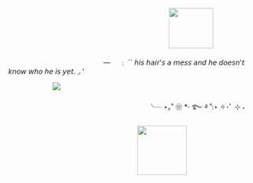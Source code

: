 ㅤㅤㅤㅤㅤㅤㅤㅤㅤㅤㅤㅤㅤㅤㅤㅤㅤㅤㅤㅤㅤㅤㅤㅤㅤ <img src="https://github.com/user-attachments/assets/ea604d1a-3cbb-43ab-b906-5efdb3218f31"  width="90" height="82" center>



ㅤㅤㅤㅤㅤㅤㅤㅤㅤㅤㅤㅤㅤㅤﾠ—　 ﹕ `` 𝘩𝘪𝘴 𝘩𝘢𝘪𝘳'𝘴 𝘢 𝘮𝘦𝘴𝘴 𝘢𝘯𝘥 𝘩𝘦 𝘥𝘰𝘦𝘴𝘯'𝘵 𝘬𝘯𝘰𝘸 𝘸𝘩𝘰 𝘩𝘦 𝘪𝘴 𝘺𝘦𝘵. ◞ '

ㅤㅤㅤㅤㅤㅤㅤ<img src="https://github.com/user-attachments/assets/5a1576d7-46e7-4451-8814-070f95b540a0" center>

ㅤㅤㅤㅤㅤㅤㅤㅤㅤㅤㅤㅤㅤㅤㅤㅤㅤㅤㅤㅤㅤㅤ╰┈ ⋆｡˚ ❀ *·  ࿐ ࿔ ˚:⋆ ✧･ﾟ   ⊹ ˖

ㅤㅤㅤㅤㅤㅤㅤㅤㅤㅤㅤㅤㅤㅤㅤㅤㅤㅤㅤㅤ <img src="https://github.com/user-attachments/assets/435fbfde-2f0c-4bc9-a973-1f40d3e0d84c" height="100">
